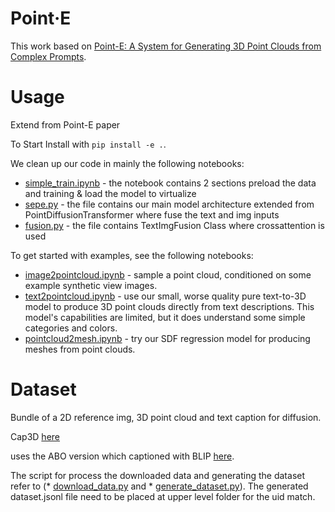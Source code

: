 # Point·E


This work based on [Point-E: A System for Generating 3D Point Clouds from Complex Prompts](https://arxiv.org/abs/2212.08751).

# Usage

Extend from Point-E paper

To Start
Install with `pip install -e .`.

We clean up our code in mainly the following notebooks:
* [simple_train.ipynb](point_e/examples/simple_train.ipynb) - the notebook contains 2 sections preload the data and training & load the model to virtualize
* [sepe.py](point_e/models/sepe.py) - the file contains our main model architecture extended from PointDiffusionTransformer where fuse the text and img inputs
* [fusion.py](point_e/models/fusion.py) - the file contains TextImgFusion Class where crossattention is used

To get started with examples, see the following notebooks:

 * [image2pointcloud.ipynb](point_e/examples/image2pointcloud.ipynb) - sample a point cloud, conditioned on some example synthetic view images.
 * [text2pointcloud.ipynb](point_e/examples/text2pointcloud.ipynb) - use our small, worse quality pure text-to-3D model to produce 3D point clouds directly from text descriptions. This model's capabilities are limited, but it does understand some simple categories and colors.
 * [pointcloud2mesh.ipynb](point_e/examples/pointcloud2mesh.ipynb) - try our SDF regression model for producing meshes from point clouds.


# Dataset

Bundle of a 2D reference img, 3D point cloud and text caption for diffusion.

Cap3D [here](https://huggingface.co/datasets/tiange/Cap3D)

uses the ABO version which captioned with BLIP [here](https://huggingface.co/docs/transformers/en/model_doc/blip).

The script for process the downloaded data and generating the dataset refer to (* [download_data.py](point-e/download_data.py) and * [generate_dataset.py](point-e/generate_dataset.py)). The generated dataset.jsonl file need to be placed at upper level folder for the uid match.
